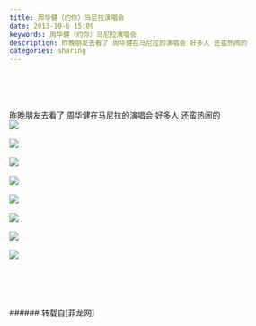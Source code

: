 ```yaml
---
title: 周华健（约你）马尼拉演唱会
date: 2013-10-6 15:09
keywords: 周华健（约你）马尼拉演唱会
description: 昨晚朋友去看了 周华健在马尼拉的演唱会 好多人 还蛮热闹的
categories: sharing
---
```

<td class="t_f" id="postmessage_59692">

<br/>
<br/>
<font face="Arial"><br/>
</font><br/>
<font face="Arial">昨晚朋友去看了 周华健在马尼拉的演唱会 好多人 还蛮热闹的</font><br/>

<img aid="23358" data-cf-modified-d912a6a6e347f0d9cf0affa6-="" file="data/attachment/forum/201310/06/133548kegje38tuhaqp6ts.jpg.thumb.jpg" id="aimg_23358" inpost="1" onclick="" onmouseover="" src="http://www.flw.ph/data/attachment/forum/201310/06/133548kegje38tuhaqp6ts.jpg" style="cursor:pointer" zoomfile="data/attachment/forum/201310/06/133548kegje38tuhaqp6ts.jpg"/>


<br/>
<br/>

<img aid="23359" data-cf-modified-d912a6a6e347f0d9cf0affa6-="" file="data/attachment/forum/201310/06/133723uhootk48f6f2zkf9.jpg.thumb.jpg" id="aimg_23359" inpost="1" onclick="" onmouseover="" src="http://www.flw.ph/data/attachment/forum/201310/06/133723uhootk48f6f2zkf9.jpg" style="cursor:pointer" zoomfile="data/attachment/forum/201310/06/133723uhootk48f6f2zkf9.jpg"/>


<br/>
<br/>

<img aid="23360" data-cf-modified-d912a6a6e347f0d9cf0affa6-="" file="data/attachment/forum/201310/06/133727i1jr02i20emw0631.jpg.thumb.jpg" id="aimg_23360" inpost="1" onclick="" onmouseover="" src="http://www.flw.ph/data/attachment/forum/201310/06/133727i1jr02i20emw0631.jpg" style="cursor:pointer" zoomfile="data/attachment/forum/201310/06/133727i1jr02i20emw0631.jpg"/>


<br/>
<br/>

<img aid="23361" data-cf-modified-d912a6a6e347f0d9cf0affa6-="" file="data/attachment/forum/201310/06/133730iqal3ussuzlje0n2.jpg.thumb.jpg" id="aimg_23361" inpost="1" onclick="" onmouseover="" src="http://www.flw.ph/data/attachment/forum/201310/06/133730iqal3ussuzlje0n2.jpg" style="cursor:pointer" zoomfile="data/attachment/forum/201310/06/133730iqal3ussuzlje0n2.jpg"/>


<br/>
<br/>

<img aid="23362" data-cf-modified-d912a6a6e347f0d9cf0affa6-="" file="data/attachment/forum/201310/06/133747gj3331oonhoe0f1z.jpg.thumb.jpg" id="aimg_23362" inpost="1" onclick="" onmouseover="" src="http://www.flw.ph/data/attachment/forum/201310/06/133747gj3331oonhoe0f1z.jpg" style="cursor:pointer" zoomfile="data/attachment/forum/201310/06/133747gj3331oonhoe0f1z.jpg"/>


<br/>
<br/>

<img aid="23363" data-cf-modified-d912a6a6e347f0d9cf0affa6-="" file="data/attachment/forum/201310/06/133750a9lh6xgyxnhnhdgb.jpg.thumb.jpg" id="aimg_23363" inpost="1" onclick="" onmouseover="" src="http://www.flw.ph/data/attachment/forum/201310/06/133750a9lh6xgyxnhnhdgb.jpg" style="cursor:pointer" zoomfile="data/attachment/forum/201310/06/133750a9lh6xgyxnhnhdgb.jpg"/>


<br/>
<br/>

<img aid="23364" data-cf-modified-d912a6a6e347f0d9cf0affa6-="" file="data/attachment/forum/201310/06/133753n4jfdwf5uavgevw7.jpg.thumb.jpg" id="aimg_23364" inpost="1" onclick="" onmouseover="" src="http://www.flw.ph/data/attachment/forum/201310/06/133753n4jfdwf5uavgevw7.jpg" style="cursor:pointer" zoomfile="data/attachment/forum/201310/06/133753n4jfdwf5uavgevw7.jpg"/>


<br/>
<br/>

<img aid="23365" data-cf-modified-d912a6a6e347f0d9cf0affa6-="" file="data/attachment/forum/201310/06/133757zj3wmqxj2bfbuxb3.jpg.thumb.jpg" id="aimg_23365" inpost="1" onclick="" onmouseover="" src="http://www.flw.ph/data/attachment/forum/201310/06/133757zj3wmqxj2bfbuxb3.jpg" style="cursor:pointer" zoomfile="data/attachment/forum/201310/06/133757zj3wmqxj2bfbuxb3.jpg"/>


<br/>
<br/>
<br/>
<br/>
<br/>
<br/>
</td>
###### 转载自[菲龙网]